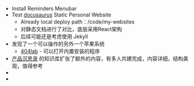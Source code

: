 - Install Reminders Menubar
- Test [docusaurus](https://docusaurus.io/zh-CN/) Static Personal Website
	- Already local deploy path：/code/my-websites
	- 对静态文档进行了对比，底层采用React架构
	- 后续可能还是考虑使用 Jekyll
- 发现了一个可以操作的另外一个苹果系统
	- [404lab](https://www.404lab.top/) - 可以打开内置安装的程序
- [产品沉思录](https://pmthinking.notion.site/a601a12335044f349a22caf57f274c27) 的知识库扩张了额外的内容，有多人共建完成，内容详细，结构美观，值得参考
-
-